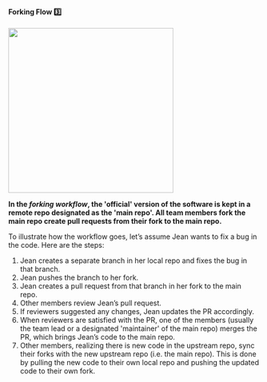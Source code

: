 <link rel="stylesheet" href="{{baseUrl}}/css/textbook.css">

<div class="website-content">

<div id="title">

#### Forking Flow :three:

</div>

<div id="body">

<img src="{{baseUrl}}/revisionControl/forkingWorkflow/images/diagram.png" height="330" />
<p/>

**In the _forking workflow_, the 'official' version of the software is kept in a remote repo designated as the 'main repo'. All team members fork the main repo create pull requests from their fork to the main repo.**

To illustrate how the workflow goes, let’s assume Jean wants to fix a bug in the code. Here are the steps:

1. Jean creates a separate branch in her local repo and fixes the bug in that branch.
2. Jean pushes the branch to her fork.
3. Jean creates a pull request from that branch in her fork to the main repo.
4. Other members review Jean’s pull request.
5. If reviewers suggested any changes, Jean updates the PR accordingly.
6. When reviewers are satisfied with the PR, one of the members (usually the team lead or a designated 'maintainer' of the main repo) merges the PR, which brings Jean’s code to the main repo.
7. Other members, realizing there is new code in the upstream repo, sync their forks with the new upstream repo (i.e. the main repo). This is done by pulling the new code to their own local repo and pushing the updated code to their own fork.

</div>

<div id="extras">
  <include src="resources.md" />
<div>

</div>
